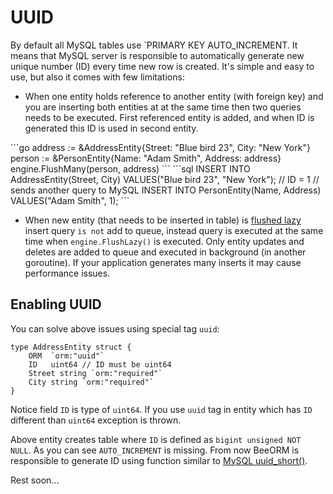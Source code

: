 # UUID

By default all MySQL tables use `PRIMARY KEY AUTO_INCREMENT. It means
that MySQL server is responsible to automatically generate new unique number (ID) 
every time new row is created. It's simple and easy to use, but also it comes with few
limitations:

 * When one entity holds reference to another entity (with foreign key) and you are inserting both entities at
at the same time then two queries needs to be executed. First referenced entity is added, and when ID is generated
this ID is used in second entity.

<code-group>
<code-block title="code">
```go
address := &AddressEntity{Street: "Blue bird 23", City: "New York"}
person := &PersonEntity{Name: "Adam Smith", Address: address}
engine.FlushMany(person, address)
```
</code-block>

<code-block title="queries">
```sql
INSERT INTO AddressEntity(Street, City) VALUES("Blue bird 23", "New York"); // ID = 1
// sends another query to MySQL
INSERT INTO PersonEntity(Name, Address) VALUES("Adam Smith", 1);
```
</code-block>
</code-group>

 * When new entity (that needs to be inserted in table) is [flushed lazy](/guide/lazy_crud.html#lazy-flush) 
insert query `is not` add to queue, instead query is executed at the same time when
`engine.FlushLazy()` is executed. Only entity updates and deletes are added to queue and
executed in background (in another goroutine). If your application generates many inserts
it may cause performance issues.

## Enabling UUID

You can solve above issues using special tag `uuid`:

```go{2}
type AddressEntity struct {
	ORM  `orm:"uuid"`
	ID   uint64 // ID must be uint64
	Street string `orm:"required"`
	City string `orm:"required"`
}
```

Notice field `ID` is type of `uint64`. If you use `uuid` tag in entity which has
`ID` different than `uint64` exception is thrown.

Above entity creates table where `ID` is defined as `bigint unsigned NOT NULL`. 
As you can see `AUTO_INCREMENT` is missing. From now BeeORM is responsible to 
generate ID using function similar to [MySQL uuid_short()](https://dev.mysql.com/doc/refman/8.0/en/miscellaneous-functions.html#function_uuid-short).

Rest soon...